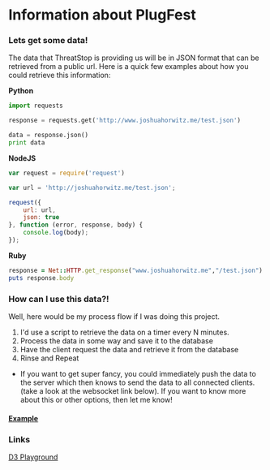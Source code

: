 Information about PlugFest
====================


### Lets get some data!

The data that ThreatStop is providing us will be in JSON format that can be retrieved from a public url. Here is a quick few examples about how you could retrieve this information:

**Python**
```python
import requests

response = requests.get('http://www.joshuahorwitz.me/test.json')

data = response.json()
print data
```

**NodeJS**
```javascript
var request = require('request')

var url = 'http://joshuahorwitz.me/test.json';

request({
    url: url,
    json: true
}, function (error, response, body) {
    console.log(body);
});
```

**Ruby**
```ruby
response = Net::HTTP.get_response("www.joshuahorwitz.me","/test.json")
puts response.body
```

### How can I use this data?!

Well, here would be my process flow if I was doing this project.

1. I'd use a script to retrieve the data on a timer every N minutes.
2. Process the data in some way and save it to the database
3. Have the client request the data and retrieve it from the database
4. Rinse and Repeat

* If you want to get super fancy, you could immediately push the data to the server which then knows to send the data to all connected clients. (take a look at the websocket link below). If you want to know more about this or other options, then let me know!

#### [Example](https://github.com/jhorwit2/plugfest_information/wiki/Example)

### Links
[D3 Playground](http://phrogz.net/js/d3-playground/#BlankDefault)
